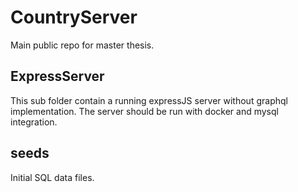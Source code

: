 # CountryServer

Main public repo for master thesis.

## ExpressServer

This sub folder contain a running expressJS server without graphql implementation.
The server should be run with docker and mysql integration.

## seeds

Initial SQL data files.

